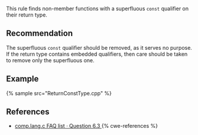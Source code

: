 This rule finds non-member functions with a superfluous `const` qualifier on their return type.


## Recommendation
The superfluous `const` qualifier should be removed, as it serves no purpose. If the return type contains embedded qualifiers, then care should be taken to remove only the superfluous one.


## Example
{% sample src="ReturnConstType.cpp" %}

## References
* [comp.lang.c FAQ list · Question 6.3 ](http://c-faq.com/aryptr/aryptrequiv.html)
{% cwe-references %}
